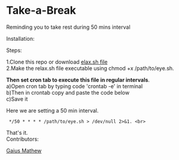 # Take-a-Break

Reminding you to take rest during 50 mins interval

Installation:

Steps:
  
  1.Clone this repo or download [elax.sh file](https://github.com/gaiusmathew/Take-a-Break/blob/master/relax.sh)<br>
  2.Make the relax.sh file executable using chmod +x /path/to/eye.sh. <br>
  
 <b> Then set cron tab to execute this file in regular intervals</b>.<br>
        a)Open cron tab by typing code 'crontab -e' in terminal <br>
        b)Then in crontab copy and paste the code below<br>
        c)Save it <br>

Here we are setting a 50 min interval.    <br>   
 ```
  */50 * * * * /path/to/eye.sh > /dev/null 2>&1. <br>
  ```
That's it.<br>
Contributors: <br>

[Gaius Mathew](http://bugcoder.cf)

